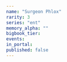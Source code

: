 ```yaml
---
name: "Surgeon Phlox"
rarity: 3
series: "ent"
memory_alpha: ""
bigbook_tier:
events:
in_portal:
published: false
---
```

